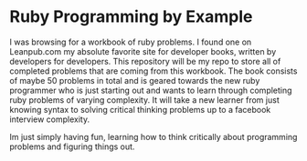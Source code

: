 # Ruby Programming by Example
I was browsing for a workbook of ruby problems. I found one on Leanpub.com my absolute favorite site
for developer books, written by developers for developers. This repository will be my repo to store 
all of completed problems that are coming from this workbook. The book consists of maybe 50 problems
in total and is geared towards the new ruby programmer who is just starting out and wants to learn through 
completing ruby problems of varying complexity. It will take a new learner from just knowing syntax
to solving critical thinking problems up to a facebook interview complexity. 

Im just simply having fun, learning how to think critically about programming problems and figuring things out. 
